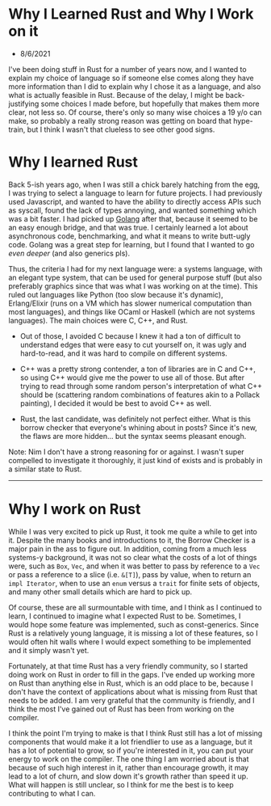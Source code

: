 # Why I Learned Rust and Why I Work on it

- 8/6/2021

I've been doing stuff in Rust for a number of years now, and I wanted to explain my choice of
language so if someone else comes along they have more information than I did to explain why I
chose it as a language, and also what is actually feasible in Rust. Because of the
delay, I might be back-justifying some choices I made before, but hopefully that makes them more
clear, not less so. Of course, there's only so many wise choices a 19 y/o can make, so probably
a really strong reason was getting on board that hype-train, but I think I wasn't that clueless
to see other good signs.

# Why I learned Rust

Back 5-ish years ago, when I was still a chick barely hatching from the egg, I was trying to
select a language to learn for future projects. I had previously used Javascript, and wanted to
have the ability to directly access APIs such as syscall, found the lack of types annoying, and
wanted something which was a bit faster. I had picked up [Golang](https://golang.org/) after
that, because it seemed to be an easy enough bridge, and that was true. I certainly learned a
lot about asynchronous code, benchmarking, and what it means to write butt-ugly code. Golang was
a great step for learning, but I found that I wanted to go _even deeper_ (and also generics
pls).

Thus, the criteria I had for my next language were: a systems language, with an elegant type
system, that can be used for general purpose stuff (but also preferably graphics since that was
what I was working on at the time). This ruled out languages like Python (too slow because it's
dynamic), Erlang/Elixir (runs on a VM which has slower numerical computation than most
languages), and things like OCaml or Haskell (which are not systems languages). The main choices
were C, C++, and Rust.

- Out of those, I avoided C because I knew it had a ton of difficult to understand edges that were
  easy to cut yourself on, it was ugly and hard-to-read, and it was hard to compile on different
  systems.

- C++ was a pretty strong contender, a ton of libraries are in C and C++, so using C++ would
  give me the power to use all of those. But after trying to read through some random person's
  interpretation of what C++ should be (scattering random combinations of features akin to a
  Pollack painting), I decided it would be best to avoid C++ as well.

- Rust, the last candidate, was definitely not perfect either. What is this borrow checker that
  everyone's whining about in posts? Since it's new, the flaws are more hidden... but the syntax
  seems pleasant enough.

Note: Nim I don't have a strong reasoning for or against. I wasn't super compelled to
investigate it thoroughly, it just kind of exists and is probably in a similar state to Rust.

---

# Why I work on Rust

While I was very excited to pick up Rust, it took me quite a while to get into it. Despite the
many books and introductions to it, the Borrow Checker is a major pain in the ass to figure out.
In addition, coming from a much less systems-y background, it was not so clear what the costs of
a lot of things were, such as `Box`, `Vec`, and when it was better to pass by reference to a
`Vec` or pass a reference to a slice (i.e. `&[T]`), pass by value, when to return an `impl
Iterator`, when to use an `enum` versus a `trait` for finite sets of objects, and many other
small details which are hard to pick up.

Of course, these are all surmountable with time, and I think as I continued to learn, I
continued to imagine what I expected Rust to be. Sometimes, I would hope some feature was
implemented, such as const-generics. Since Rust is a relatively young language, it is missing a
lot of these features, so I would often hit walls where I would expect something to be
implemented and it simply wasn't yet.

Fortunately, at that time Rust has a very friendly community, so I started doing work on Rust in
order to fill in the gaps. I've ended up working more on Rust than anything else in Rust, which
is an odd place to be, because I don't have the context of applications about what is missing
from Rust that needs to be added. I am very grateful that the community is friendly, and I think
the most I've gained out of Rust has been from working on the compiler.

I think the point I'm trying to make is that I think Rust still has a lot of missing components
that would make it a lot friendlier to use as a language, but it has a lot of potential to grow,
so if you're interested in it, you can put your energy to work on the compiler. The one thing I
am worried about is that because of such high interest in it, rather than encourage growth, it
may lead to a lot of churn, and slow down it's growth rather than speed it up. What will happen
is still unclear, so I think for me the best is to keep contributing to what I can.


